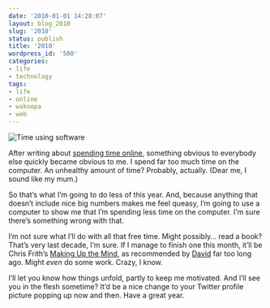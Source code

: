 ```yaml
---
date: '2010-01-01 14:28:07'
layout: blog_2010
slug: '2010'
status: publish
title: '2010'
wordpress_id: '580'
categories:
- life
- technology
tags:
- life
- online
- wakoopa
- web
---
```


![Time using software](http://alexmuller.s3.amazonaws.com/static/blog/2010-01-01-software.png)

After writing about [spending time
online](http://alex.mullr.net/blog/2009/12/spending-time-online/), something
obvious to everybody else quickly became obvious to me. I spend far too much
time on the computer. An unhealthy amount of time? Probably, actually. (Dear
me, I sound like my mum.)

So that’s what I’m going to do less of this year. And, because anything that
doesn’t include nice big numbers makes me feel queasy, I’m going to use a
computer to show me that I’m spending less time on the computer. I’m sure
there’s something wrong with that.

I’m not sure what I’ll do with all that free time. Might possibly… read a
book? That’s very last decade, I’m sure. If I manage to finish one this month,
it’ll be Chris Frith’s [Making Up the
Mind](http://www.amazon.co.uk/Making-Up-Mind-Creates-Mental/dp/1405160225), as
recommended by [David](http://www.preoccupations.org/) far too long ago. Might
_even_ do some work. Crazy, I know.

I’ll let you know how things unfold, partly to keep me motivated. And I’ll see
you in the flesh sometime? It’d be a nice change to your Twitter profile
picture popping up now and then. Have a great year.
